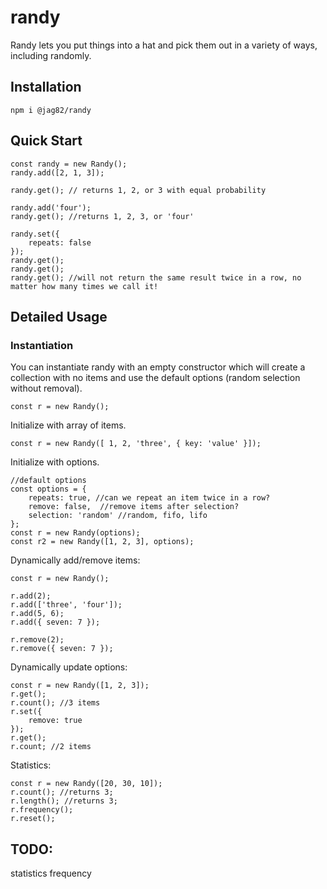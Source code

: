 # randy

Randy lets you put things into a hat and pick them out in a variety of ways, including randomly.


## Installation
```
npm i @jag82/randy
```


## Quick Start

```
const randy = new Randy();
randy.add([2, 1, 3]);

randy.get(); // returns 1, 2, or 3 with equal probability

randy.add('four');
randy.get(); //returns 1, 2, 3, or 'four'

randy.set({
    repeats: false
});
randy.get();
randy.get(); 
randy.get(); //will not return the same result twice in a row, no matter how many times we call it!
```

## Detailed Usage


### Instantiation

You can instantiate randy with an empty constructor which will create a collection with no items and use the default options (random selection without removal).
```
const r = new Randy();
```

Initialize with array of items.
```
const r = new Randy([ 1, 2, 'three', { key: 'value' }]);
```

Initialize with options.
```
//default options
const options = {
    repeats: true, //can we repeat an item twice in a row?
    remove: false,  //remove items after selection?
    selection: 'random' //random, fifo, lifo
};
const r = new Randy(options);
const r2 = new Randy([1, 2, 3], options);
```

Dynamically add/remove items:
```
const r = new Randy();

r.add(2);
r.add(['three', 'four']);
r.add(5, 6);
r.add({ seven: 7 });

r.remove(2);
r.remove({ seven: 7 });
```

Dynamically update options:
```
const r = new Randy([1, 2, 3]);
r.get();
r.count(); //3 items
r.set({ 
    remove: true
});
r.get();
r.count; //2 items
```

Statistics:
```
const r = new Randy([20, 30, 10]);
r.count(); //returns 3;
r.length(); //returns 3;
r.frequency();
r.reset();
```

## TODO:
statistics
frequency
